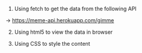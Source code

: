 1. Using fetch to get the data from the following API

-> https://meme-api.herokuapp.com/gimme

2. Using html5 to view the data in browser

3. Using CSS to style the content
